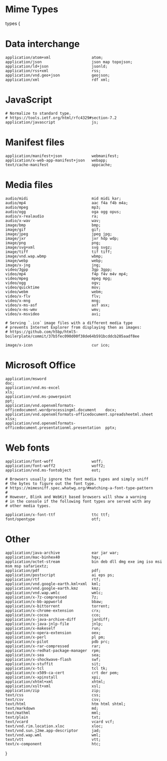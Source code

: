 # Mime Types

types {

  # Data interchange

    application/atom+xml                  atom;
    application/json                      json map topojson;
    application/ld+json                   jsonld;
    application/rss+xml                   rss;
    application/vnd.geo+json              geojson;
    application/xml                       rdf xml;


  # JavaScript

    # Normalize to standard type.
    # https://tools.ietf.org/html/rfc4329#section-7.2
    application/javascript                js;


  # Manifest files

    application/manifest+json             webmanifest;
    application/x-web-app-manifest+json   webapp;
    text/cache-manifest                   appcache;


  # Media files

    audio/midi                            mid midi kar;
    audio/mp4                             aac f4a f4b m4a;
    audio/mpeg                            mp3;
    audio/ogg                             oga ogg opus;
    audio/x-realaudio                     ra;
    audio/x-wav                           wav;
    image/bmp                             bmp;
    image/gif                             gif;
    image/jpeg                            jpeg jpg;
    image/jxr                             jxr hdp wdp;
    image/png                             png;
    image/svg+xml                         svg svgz;
    image/tiff                            tif tiff;
    image/vnd.wap.wbmp                    wbmp;
    image/webp                            webp;
    image/x-jng                           jng;
    video/3gpp                            3gp 3gpp;
    video/mp4                             f4p f4v m4v mp4;
    video/mpeg                            mpeg mpg;
    video/ogg                             ogv;
    video/quicktime                       mov;
    video/webm                            webm;
    video/x-flv                           flv;
    video/x-mng                           mng;
    video/x-ms-asf                        asf asx;
    video/x-ms-wmv                        wmv;
    video/x-msvideo                       avi;

    # Serving `.ico` image files with a different media type
    # prevents Internet Explorer from displaying then as images:
    # https://github.com/h5bp/html5-boilerplate/commit/37b5fec090d00f38de64b591bcddcb205aadf8ee

    image/x-icon                          cur ico;


  # Microsoft Office

    application/msword                                                         doc;
    application/vnd.ms-excel                                                   xls;
    application/vnd.ms-powerpoint                                              ppt;
    application/vnd.openxmlformats-officedocument.wordprocessingml.document    docx;
    application/vnd.openxmlformats-officedocument.spreadsheetml.sheet          xlsx;
    application/vnd.openxmlformats-officedocument.presentationml.presentation  pptx;


  # Web fonts

    application/font-woff                 woff;
    application/font-woff2                woff2;
    application/vnd.ms-fontobject         eot;

    # Browsers usually ignore the font media types and simply sniff
    # the bytes to figure out the font type.
    # https://mimesniff.spec.whatwg.org/#matching-a-font-type-pattern
    #
    # However, Blink and WebKit based browsers will show a warning
    # in the console if the following font types are served with any
    # other media types.

    application/x-font-ttf                ttc ttf;
    font/opentype                         otf;


  # Other

    application/java-archive              ear jar war;
    application/mac-binhex40              hqx;
    application/octet-stream              bin deb dll dmg exe img iso msi msm msp safariextz;
    application/pdf                       pdf;
    application/postscript                ai eps ps;
    application/rtf                       rtf;
    application/vnd.google-earth.kml+xml  kml;
    application/vnd.google-earth.kmz      kmz;
    application/vnd.wap.wmlc              wmlc;
    application/x-7z-compressed           7z;
    application/x-bb-appworld             bbaw;
    application/x-bittorrent              torrent;
    application/x-chrome-extension        crx;
    application/x-cocoa                   cco;
    application/x-java-archive-diff       jardiff;
    application/x-java-jnlp-file          jnlp;
    application/x-makeself                run;
    application/x-opera-extension         oex;
    application/x-perl                    pl pm;
    application/x-pilot                   pdb prc;
    application/x-rar-compressed          rar;
    application/x-redhat-package-manager  rpm;
    application/x-sea                     sea;
    application/x-shockwave-flash         swf;
    application/x-stuffit                 sit;
    application/x-tcl                     tcl tk;
    application/x-x509-ca-cert            crt der pem;
    application/x-xpinstall               xpi;
    application/xhtml+xml                 xhtml;
    application/xslt+xml                  xsl;
    application/zip                       zip;
    text/css                              css;
    text/csv                              csv;
    text/html                             htm html shtml;
    text/markdown                         md;
    text/mathml                           mml;
    text/plain                            txt;
    text/vcard                            vcard vcf;
    text/vnd.rim.location.xloc            xloc;
    text/vnd.sun.j2me.app-descriptor      jad;
    text/vnd.wap.wml                      wml;
    text/vtt                              vtt;
    text/x-component                      htc;

}